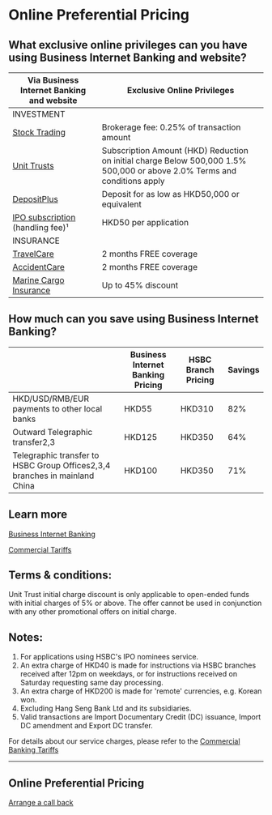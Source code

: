 # Online Preferential Pricing

## What exclusive online privileges can you have using Business Internet Banking and website?

| Via Business Internet Banking and website | Exclusive Online Privileges |
| --- | --- |
| INVESTMENT |  |
| [Stock Trading](/en-gb/products/hong-kong-stock-trading) | Brokerage fee: 0.25% of transaction amount |
| [Unit Trusts](https://www.business.hsbc.com.hk/en-gb/products/unit-trusts) | Subscription Amount (HKD) Reduction on initial charge  Below 500,000 1.5%  500,000 or above 2.0%  Terms and conditions apply |
| [DepositPlus](https://www.business.hsbc.com.hk/en-gb/products/deposit-plus) | Deposit for as low as HKD50,000 or equivalent |
| [IPO subscription](https://www.business.hsbc.com.hk/en-gb/products/stock-eipo) (handling fee)¹ | HKD50 per application |
| INSURANCE |  |
| [TravelCare](https://www.business.hsbc.com.hk/en-gb/products/business-travelcare) | 2 months FREE coverage |
| [AccidentCare](https://www.business.hsbc.com.hk/en-gb/products/business-accidentcare) | 2 months FREE coverage |
| [Marine Cargo Insurance](https://www.business.hsbc.com.hk/en-gb/products/marine-cargo-insurance) | Up to 45% discount |

## How much can you save using Business Internet Banking?

|  | Business Internet Banking Pricing | HSBC Branch Pricing | Savings |
| --- | --- | --- | --- |
| HKD/USD/RMB/EUR  payments to other local banks | HKD55 | HKD310 | 82% |
| Outward Telegraphic transfer2,3 | HKD125 | HKD350 | 64% |
| Telegraphic transfer to HSBC  Group Offices2,3,4 branches in mainland China | HKD100 | HKD350 | 71% |

## Learn more

[Business Internet Banking](/en-gb/products/business-internet-banking)

[Commercial Tariffs](/en-gb/regulations/commercial-tariffs)

## Terms & conditions:

Unit Trust initial charge discount is only applicable to open-ended funds with initial charges of 5% or above. The offer cannot be used in conjunction with any other promotional offers on initial charge.

## Notes:

1. For applications using HSBC's IPO nominees service.
2. An extra charge of HKD40 is made for instructions via HSBC branches received after 12pm on weekdays, or for instructions received on Saturday requesting same day processing.
3. An extra charge of HKD200 is made for 'remote' currencies, e.g. Korean won.
4. Excluding Hang Seng Bank Ltd and its subsidiaries.
5. Valid transactions are Import Documentary Credit (DC) issuance, Import DC amendment and Export DC transfer.

For details about our service charges, please refer to the [Commercial Banking Tariffs](/en-gb/regulations/commercial-tariffs)

---

## Online Preferential Pricing

[Arrange a call back](/en-gb/arrange-a-call-back-bib)